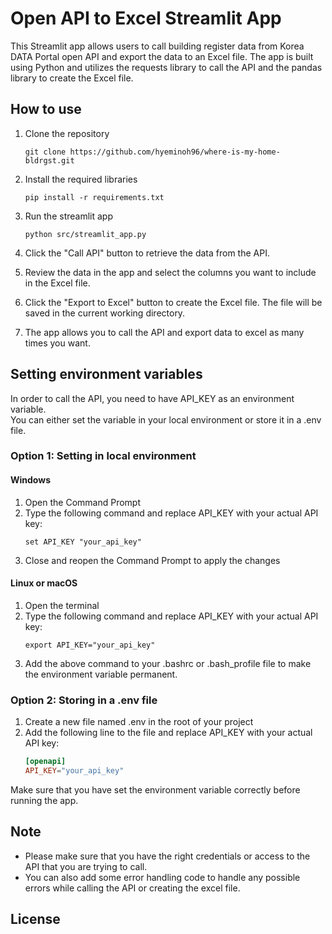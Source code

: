 # Open API to Excel Streamlit App

This Streamlit app allows users to call building register data from Korea DATA Portal open API and export the data to an Excel file. The app is
built using Python and utilizes the requests library to call the API and the pandas library to create the Excel file.

## How to use

1. Clone the repository
   ```console
   git clone https://github.com/hyeminoh96/where-is-my-home-bldrgst.git
   ```
2. Install the required libraries
   ```console
   pip install -r requirements.txt
   ```
3. Run the streamlit app
   ```console
   python src/streamlit_app.py
   ```
4. Click the "Call API" button to retrieve the data from the API.

5. Review the data in the app and select the columns you want to include in the Excel file.

6. Click the "Export to Excel" button to create the Excel file. The file will be saved in the current working directory.

7. The app allows you to call the API and export data to excel as many times you want.

## Setting environment variables

In order to call the API, you need to have API_KEY as an environment variable. \
You can either set the variable in your local environment or store it in a .env file.

### Option 1: Setting in local environment

#### Windows

1. Open the Command Prompt
2. Type the following command and replace API_KEY with your actual API key:
    ```console
    set API_KEY "your_api_key"
    ```
3. Close and reopen the Command Prompt to apply the changes

#### Linux or macOS

1. Open the terminal
2. Type the following command and replace API_KEY with your actual API key:
    ```console
    export API_KEY="your_api_key"
    ```
3. Add the above command to your .bashrc or .bash_profile file to make the environment variable permanent.

### Option 2: Storing in a .env file

1. Create a new file named .env in the root of your project
2. Add the following line to the file and replace API_KEY with your actual API key:
    ```toml
   [openapi]
    API_KEY="your_api_key"
    ```

Make sure that you have set the environment variable correctly before running the app.

## Note

- Please make sure that you have the right credentials or access to the API that you are trying to call.
- You can also add some error handling code to handle any possible errors while calling the API or creating the excel
  file.

## License
